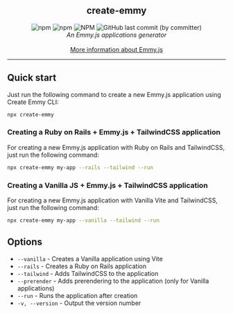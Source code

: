 <section align="center" style="display: flex; flex-direction: column">
  <h1>create-emmy</h1>
  <div>
    <img alt="npm" src="https://img.shields.io/npm/v/create-emmy"/>
    <img alt="npm" src="https://img.shields.io/npm/dt/create-emmy"/>
    <img alt="NPM" src="https://img.shields.io/npm/l/create-emmy"/>
    <img alt="GitHub last commit (by committer)" src="https://img.shields.io/github/last-commit/emmyjs/create-emmy"/>
  </div>
  <i>An Emmy.js applications generator</i><br />
  <a href="https://emmyjs.github.io/">More information about Emmy.js</a>
</section>
<hr />

## Quick start
Just run the following command to create a new Emmy.js application using Create Emmy CLI:
```bash
npx create-emmy
```

### Creating a Ruby on Rails + Emmy.js + TailwindCSS application
For creating a new Emmy.js application with Ruby on Rails and TailwindCSS, just run the following command:
```bash
npx create-emmy my-app --rails --tailwind --run
```

### Creating a Vanilla JS + Emmy.js + TailwindCSS application
For creating a new Emmy.js application with Vanilla Vite and TailwindCSS, just run the following command:
```bash
npx create-emmy my-app --vanilla --tailwind --run
```

## Options
- `--vanilla` - Creates a Vanilla application using Vite
- `--rails` - Creates a Ruby on Rails application
- `--tailwind` - Adds TailwindCSS to the application
- `--prerender` - Adds prerendering to the application (only for Vanilla applications)
- `--run` - Runs the application after creation
- `-v, --version` - Output the version number
